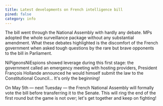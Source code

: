 ```yaml
---
title: Latest developments on French intelligence bill
pined: false
category: info
---
```


The bill went through the National Assembly with hardly any debate. MPs adopted the whole surveillance package without any substantial amendment. What these debates highlighted is the discomfort of the French government when asked tough questions by the rare but brave opponents to the bill in Parliament.

NiPigeonsNiEspions showed leverage during this first stage: the government called an emergency meeting with hosting providers, President François Hollande announced he would himself submit the law to the Constitutional Council… It's only the beginning!

On May 5th — next Tuesday — the French National Assembly will formally vote the bill before transferring it to the Senate. This will ring the end of the first round but the game is not over; let's get together and keep on fighting!
